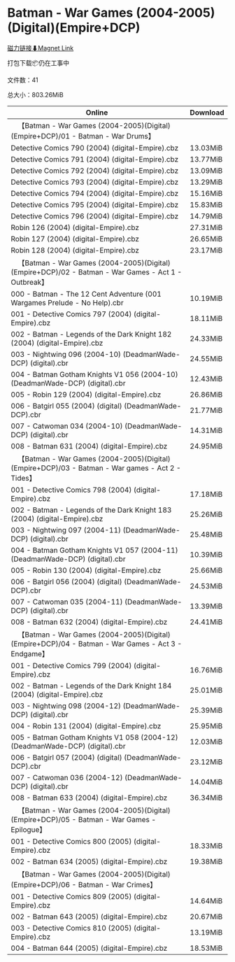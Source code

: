 # Batman - War Games (2004-2005)(Digital)(Empire+DCP)

[磁力链接⬇Magnet Link](magnet:?xt=urn:btih:5052b348f7a5035513bc16fa492ab3142247ff7c&dn=Batman%20-%20War%20Games%20%282004-2005%29%28Digital%29%28Empire%2BDCP%29)

打包下载📦仍在工事中

文件数：41

总大小：803.26MiB

Online | Download
--- | ---
&emsp;【Batman - War Games (2004-2005)(Digital)(Empire+DCP)/01 - Batman - War Drums】 | 
Detective Comics 790 (2004) (digital-Empire).cbz | 13.03MiB
Detective Comics 791 (2004) (digital-Empire).cbz | 13.77MiB
Detective Comics 792 (2004) (digital-Empire).cbz | 13.09MiB
Detective Comics 793 (2004) (digital-Empire).cbz | 13.29MiB
Detective Comics 794 (2004) (digital-Empire).cbz | 15.16MiB
Detective Comics 795 (2004) (digital-Empire).cbz | 15.83MiB
Detective Comics 796 (2004) (digital-Empire).cbz | 14.79MiB
Robin 126 (2004) (digital-Empire).cbz | 27.31MiB
Robin 127 (2004) (digital-Empire).cbz | 26.65MiB
Robin 128 (2004) (digital-Empire).cbz | 23.17MiB
&emsp;【Batman - War Games (2004-2005)(Digital)(Empire+DCP)/02 - Batman - War Games - Act 1 - Outbreak】 | 
000 - Batman - The 12 Cent Adventure (001 Wargames Prelude - No Help).cbr | 10.19MiB
001 - Detective Comics 797 (2004) (digital-Empire).cbz | 18.11MiB
002 - Batman - Legends of the Dark Knight 182 (2004) (digital-Empire).cbz | 24.33MiB
003 - Nightwing 096 (2004-10) (DeadmanWade-DCP) (digital).cbr | 24.55MiB
004 - Batman Gotham Knights V1 056 (2004-10) (DeadmanWade-DCP) (digital).cbr | 12.43MiB
005 - Robin 129 (2004) (digital-Empire).cbz | 26.86MiB
006 - Batgirl 055 (2004) (digital) (DeadmanWade-DCP).cbr | 21.77MiB
007 - Catwoman 034 (2004-10) (DeadmanWade-DCP) (digital).cbr | 14.31MiB
008 - Batman 631 (2004) (digital-Empire).cbz | 24.95MiB
&emsp;【Batman - War Games (2004-2005)(Digital)(Empire+DCP)/03 - Batman - War games - Act 2 - Tides】 | 
001 - Detective Comics 798 (2004) (digital-Empire).cbz | 17.18MiB
002 - Batman - Legends of the Dark Knight 183 (2004) (digital-Empire).cbz | 25.26MiB
003 - Nightwing 097 (2004-11) (DeadmanWade-DCP) (digital).cbr | 25.48MiB
004 - Batman Gotham Knights V1 057 (2004-11) (DeadmanWade-DCP) (digital).cbr | 10.39MiB
005 - Robin 130 (2004) (digital-Empire).cbz | 25.66MiB
006 - Batgirl 056 (2004) (digital) (DeadmanWade-DCP).cbr | 24.53MiB
007 - Catwoman 035 (2004-11) (DeadmanWade-DCP) (digital).cbr | 13.39MiB
008 - Batman 632 (2004) (digital-Empire).cbz | 24.41MiB
&emsp;【Batman - War Games (2004-2005)(Digital)(Empire+DCP)/04 - Batman - War Games - Act 3 - Endgame】 | 
001 - Detective Comics 799 (2004) (digital-Empire).cbz | 16.76MiB
002 - Batman - Legends of the Dark Knight 184 (2004) (digital-Empire).cbz | 25.01MiB
003 - Nightwing 098 (2004-12) (DeadmanWade-DCP) (digital).cbr | 25.39MiB
004 - Robin 131 (2004) (digital-Empire).cbz | 25.95MiB
005 - Batman Gotham Knights V1 058 (2004-12) (DeadmanWade-DCP) (digital).cbr | 12.03MiB
006 - Batgirl 057 (2004) (digital) (DeadmanWade-DCP).cbr | 23.12MiB
007 - Catwoman 036 (2004-12) (DeadmanWade-DCP) (digital).cbr | 14.04MiB
008 - Batman 633 (2004) (digital-Empire).cbz | 36.34MiB
&emsp;【Batman - War Games (2004-2005)(Digital)(Empire+DCP)/05 - Batman - War Games - Epilogue】 | 
001 - Detective Comics 800 (2005) (digital-Empire).cbz | 18.33MiB
002 - Batman 634 (2005) (digital-Empire).cbz | 19.38MiB
&emsp;【Batman - War Games (2004-2005)(Digital)(Empire+DCP)/06 - Batman - War Crimes】 | 
001 - Detective Comics 809 (2005) (digital-Empire).cbz | 14.64MiB
002 - Batman 643 (2005) (digital-Empire).cbz | 20.67MiB
003 - Detective Comics 810 (2005) (digital-Empire).cbz | 13.19MiB
004 - Batman 644 (2005) (digital-Empire).cbz | 18.53MiB